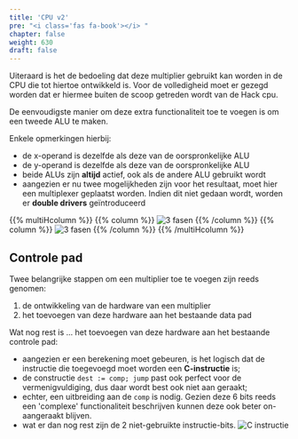 ```yaml
---
title: 'CPU v2'
pre: "<i class='fas fa-book'></i> "
chapter: false
weight: 630
draft: false
---
```


Uiteraard is het de bedoeling dat deze multiplier gebruikt kan worden in de CPU die tot hiertoe ontwikkeld is. Voor de volledigheid moet er gezegd worden dat er hiermee buiten de scoop getreden wordt van de Hack cpu.

De eenvoudigste manier om deze extra functionaliteit toe te voegen is om een tweede ALU te maken.

Enkele opmerkingen hierbij:
* de x-operand is dezelfde als deze van de oorspronkelijke ALU
* de y-operand is dezelfde als deze van de oorspronkelijke ALU
* beide ALUs zijn **altijd** actief, ook als de andere ALU gebruikt wordt
* aangezien er nu twee mogelijkheden zijn voor het resultaat, moet hier een multiplexer geplaatst worden. Indien dit niet gedaan wordt, worden er **double drivers** geïntroduceerd

{{% multiHcolumn %}}
{{% column %}}
![3 fasen](/images/600/Hack_Computer_CPU_Block_Diagram.png )
{{% /column %}}
{{% column %}}
![3 fasen](/images/600/Hack_Computer_CPU_Block_Diagram2.png )
{{% /column %}}
{{% /multiHcolumn %}}


## Controle pad

Twee belangrijke stappen om een multiplier toe te voegen zijn reeds genomen: 

1. de ontwikkeling van de hardware van een multiplier
0. het toevoegen van deze hardware aan het bestaande data pad

Wat nog rest is ... het toevoegen van deze hardware aan het bestaande controle pad:

* aangezien er een berekening moet gebeuren, is het logisch dat de instructie die toegevoegd moet worden een **C-instructie** is;
* de constructie ```dest := comp; jump``` past ook perfect voor de vermenigvuldiging, dus daar wordt best ook niet aan geraakt;
* echter, een uitbreiding aan de ```comp``` is nodig. Gezien deze 6 bits reeds een 'complexe' functionaliteit beschrijven kunnen deze ook beter on-aangeraakt blijven.
* wat er dan nog rest zijn de 2 niet-gebruikte instructie-bits.
![C instructie](/images/600/C_instruction_hijacked.png)




